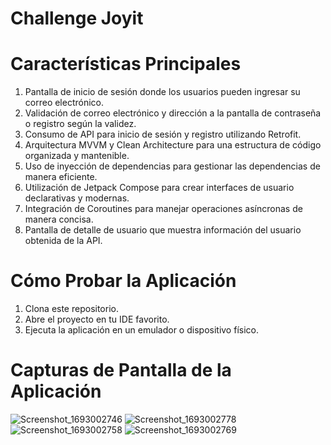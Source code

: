 # Challenge Joyit


#  Características Principales
1. Pantalla de inicio de sesión donde los usuarios pueden ingresar su correo electrónico.
2. Validación de correo electrónico y dirección a la pantalla de contraseña o registro según la validez.
3. Consumo de API para inicio de sesión y registro utilizando Retrofit.
4. Arquitectura MVVM y Clean Architecture para una estructura de código organizada y mantenible.
5. Uso de inyección de dependencias para gestionar las dependencias de manera eficiente.
6. Utilización de Jetpack Compose para crear interfaces de usuario declarativas y modernas.
7. Integración de Coroutines para manejar operaciones asíncronas de manera concisa.
8. Pantalla de detalle de usuario que muestra información del usuario obtenida de la API.

#  Cómo Probar la Aplicación
1. Clona este repositorio.
2. Abre el proyecto en tu IDE favorito.
3. Ejecuta la aplicación en un emulador o dispositivo físico.

#  Capturas de Pantalla de la Aplicación
![Screenshot_1693002746](https://github.com/danielpuicon24/ChallengeJoyit/assets/54185814/a4ef13d9-d872-47f7-b1d9-81d6c42e8676)
![Screenshot_1693002778](https://github.com/danielpuicon24/ChallengeJoyit/assets/54185814/f5bdb868-7c54-4d40-b88a-a434128a0e37)
![Screenshot_1693002758](https://github.com/danielpuicon24/ChallengeJoyit/assets/54185814/a5b40206-c3c3-4bff-9af4-b1e3b61e9a98)
![Screenshot_1693002769](https://github.com/danielpuicon24/ChallengeJoyit/assets/54185814/0c3d1b99-4825-471a-847a-42e855c63c06)



